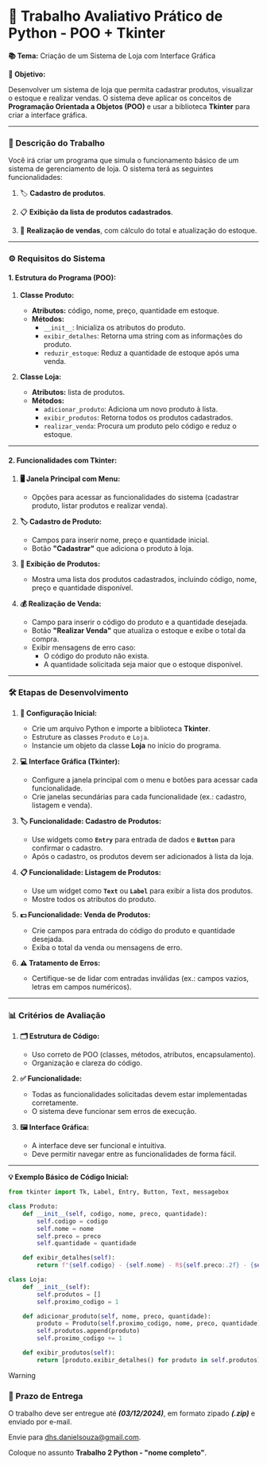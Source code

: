 # 🛒 Trabalho Avaliativo Prático de Python - POO + Tkinter

**📚 Tema:** Criação de um Sistema de Loja com Interface Gráfica

**🎯 Objetivo:**

Desenvolver um sistema de loja que permita cadastrar produtos, visualizar o estoque e realizar vendas. O sistema deve aplicar os conceitos de **Programação Orientada a Objetos (POO)** e usar a biblioteca **Tkinter** para criar a interface gráfica.

---

### **📄 Descrição do Trabalho**

Você irá criar um programa que simula o funcionamento básico de um sistema de gerenciamento de loja. O sistema terá as seguintes funcionalidades:

1. 🏷️ **Cadastro de produtos**.

2. 📋 **Exibição da lista de produtos cadastrados**.

3. 💸 **Realização de vendas**, com cálculo do total e atualização do estoque.

---

### **⚙️ Requisitos do Sistema**

#### **1. Estrutura do Programa (POO):**

1. **Classe Produto:**

   - **Atributos:** código, nome, preço, quantidade em estoque.  
   - **Métodos:**  
     - `__init__`: Inicializa os atributos do produto.  
     - `exibir_detalhes`: Retorna uma string com as informações do produto.  
     - `reduzir_estoque`: Reduz a quantidade de estoque após uma venda.  

2. **Classe Loja:**

   - **Atributos:** lista de produtos.  
   - **Métodos:**  
     - `adicionar_produto`: Adiciona um novo produto à lista.  
     - `exibir_produtos`: Retorna todos os produtos cadastrados.  
     - `realizar_venda`: Procura um produto pelo código e reduz o estoque.  

---

#### **2. Funcionalidades com Tkinter:**  

1. **🖥️ Janela Principal com Menu:**

   - Opções para acessar as funcionalidades do sistema (cadastrar produto, listar produtos e realizar venda).  

2. **🏷️ Cadastro de Produto:**

   - Campos para inserir nome, preço e quantidade inicial.  
   - Botão **"Cadastrar"** que adiciona o produto à loja.  

3. **📃 Exibição de Produtos:**

   - Mostra uma lista dos produtos cadastrados, incluindo código, nome, preço e quantidade disponível.  

4. **💰 Realização de Venda:**

   - Campo para inserir o código do produto e a quantidade desejada.  
   - Botão **"Realizar Venda"** que atualiza o estoque e exibe o total da compra.  
   - Exibir mensagens de erro caso:  
     - O código do produto não exista.  
     - A quantidade solicitada seja maior que o estoque disponível.

---

### **🛠️ Etapas de Desenvolvimento**

1. **📝 Configuração Inicial:**

   - Crie um arquivo Python e importe a biblioteca **Tkinter**.  
   - Estruture as classes `Produto` e `Loja`.  
   - Instancie um objeto da classe **Loja** no início do programa.

2. **💻 Interface Gráfica (Tkinter):**

   - Configure a janela principal com o menu e botões para acessar cada funcionalidade.  
   - Crie janelas secundárias para cada funcionalidade (ex.: cadastro, listagem e venda).  

3. **🏷️ Funcionalidade: Cadastro de Produtos:**

   - Use widgets como **`Entry`** para entrada de dados e **`Button`** para confirmar o cadastro.  
   - Após o cadastro, os produtos devem ser adicionados à lista da loja.  

4. **📋 Funcionalidade: Listagem de Produtos:**

   - Use um widget como **`Text`** ou **`Label`** para exibir a lista dos produtos.  
   - Mostre todos os atributos do produto.  

5. **💵 Funcionalidade: Venda de Produtos:**

   - Crie campos para entrada do código do produto e quantidade desejada.  
   - Exiba o total da venda ou mensagens de erro.  

6. **⚠️ Tratamento de Erros:**

   - Certifique-se de lidar com entradas inválidas (ex.: campos vazios, letras em campos numéricos).

---

### **📊 Critérios de Avaliação**

1. **🗂️ Estrutura de Código:**

   - Uso correto de POO (classes, métodos, atributos, encapsulamento).  
   - Organização e clareza do código.

2. **✅ Funcionalidade:**

   - Todas as funcionalidades solicitadas devem estar implementadas corretamente.  
   - O sistema deve funcionar sem erros de execução.

3. **🖼️ Interface Gráfica:**

   - A interface deve ser funcional e intuitiva.  
   - Deve permitir navegar entre as funcionalidades de forma fácil.

---

**💡 Exemplo Básico de Código Inicial:**

```python
from tkinter import Tk, Label, Entry, Button, Text, messagebox

class Produto:
    def __init__(self, codigo, nome, preco, quantidade):
        self.codigo = codigo
        self.nome = nome
        self.preco = preco
        self.quantidade = quantidade

    def exibir_detalhes(self):
        return f"{self.codigo} - {self.nome} - R${self.preco:.2f} - {self.quantidade} unidades"

class Loja:
    def __init__(self):
        self.produtos = []
        self.proximo_codigo = 1

    def adicionar_produto(self, nome, preco, quantidade):
        produto = Produto(self.proximo_codigo, nome, preco, quantidade)
        self.produtos.append(produto)
        self.proximo_codigo += 1

    def exibir_produtos(self):
        return [produto.exibir_detalhes() for produto in self.produtos]
```

>[!WARNING]
><h3><strong>📅 Prazo de Entrega</strong></h3>
>
><p>O trabalho deve ser entregue até <em><strong>(03/12/2024)</strong></em>, em formato zipado <em><strong>(.zip)</strong></em> e enviado por e-mail.</p>
>
><p>Envie para <a href="mailto:dhs.danielsouza@gmail.com">dhs.danielsouza@gmail.com</a>.</p>
>
>Coloque no assunto <strong>Trabalho 2 Python - "nome completo"</strong>.
